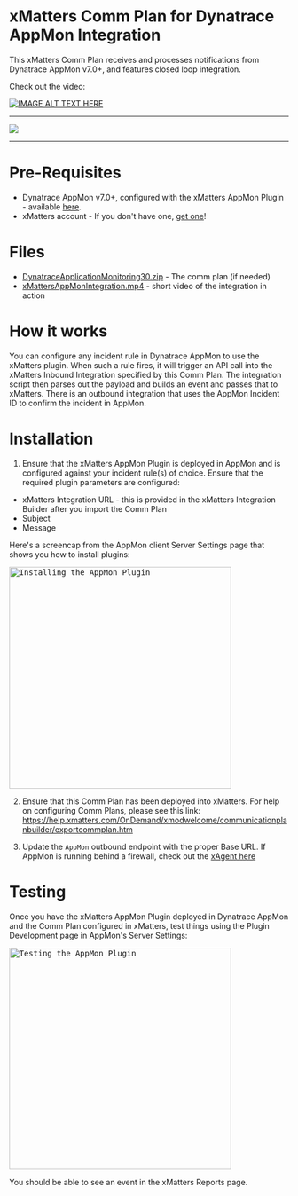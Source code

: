 
# xMatters Comm Plan for Dynatrace AppMon Integration
This xMatters Comm Plan receives and processes notifications from Dynatrace AppMon v7.0+, and features closed loop integration. 

Check out the video:

[![IMAGE ALT TEXT HERE](https://img.youtube.com/vi/pr6Zp7tKpvI/0.jpg)](https://www.youtube.com/watch?v=pr6Zp7tKpvI)

---------

<kbd>
  <img src="https://github.com/xmatters/xMatters-Labs/raw/master/media/disclaimer.png">
</kbd>

---------



# Pre-Requisites
* Dynatrace AppMon v7.0+, configured with the xMatters AppMon Plugin - available [here](https://github.com/Dynatrace/Dynatrace-AppMon-xMatters-Plugin).
* xMatters account - If you don't have one, [get one](https://www.xmatters.com)!

# Files
* [DynatraceApplicationMonitoring30.zip](DynatraceApplicationMonitoring30.zip) - The comm plan (if needed) 
* [xMattersAppMonIntegration.mp4](media/xMattersAppMonIntegration.mp4) - short video of the integration in action

# How it works

You can configure any incident rule in Dynatrace AppMon to use the xMatters plugin. When such a rule fires, it will trigger an API call into the xMatters Inbound Integration specified by this Comm Plan. The integration script then parses out the payload and builds an event and passes that to xMatters. There is an outbound integration that uses the AppMon Incident ID to confirm the incident in AppMon.

# Installation
1. Ensure that the xMatters AppMon Plugin is deployed in AppMon and is configured against your incident rule(s) of choice. Ensure that the required plugin parameters are configured:

* xMatters Integration URL - this is provided in the xMatters Integration Builder after you import the Comm Plan
* Subject
* Message

Here's a screencap from the AppMon client Server Settings page that shows you how to install plugins:

<kbd>
  <img src="media/appMonInstallPlugin.PNG" alt="Installing the AppMon Plugin" height="400">
</kbd>

2. Ensure that this Comm Plan has been deployed into xMatters. For help on configuring Comm Plans, please see this link:
https://help.xmatters.com/OnDemand/xmodwelcome/communicationplanbuilder/exportcommplan.htm

3. Update the `AppMon` outbound endpoint with the proper Base URL. If AppMon is running behind a firewall, check out the [xAgent here](https://help.xmatters.com/OnDemand/xmodwelcome/xmattersagent/xmatters-agent-topic.htm)

# Testing
Once you have the xMatters AppMon Plugin deployed in Dynatrace AppMon and the Comm Plan configured in xMatters, test things using the Plugin Development page in AppMon's Server Settings:

<kbd>
  <img src="media/appMonTestPlugin.PNG" alt="Testing the AppMon Plugin" height="400">
</kbd>

You should be able to see an event in the xMatters Reports page.

